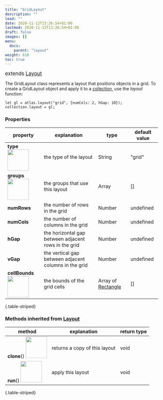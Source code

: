```yaml
---
title: "GridLayout"
description: ""
lead: ""
date: 2020-11-12T13:26:54+01:00
lastmod: 2020-11-12T13:26:54+01:00
draft: false
images: []
menu:
  docs:
    parent: "layout"
weight: 610
toc: true
---
```

<span style="font-size:1.2em">extends [Layout](../layout/)</span><br>

The GridLayout class represents a layout that positions objects in a grid. To create a GridLayout object and apply it to a [collection](../../group/collection/), use the _layout_ function:

    let gl = atlas.layout("grid", {numCols: 2, hGap: 10});
    collection.layout = gl;

### Properties
| property |  explanation   | type | default value |
| --- | --- | --- | --- |
|**type** <img width="70px" src="../../readonly.png"> | the type of the layout | String | "grid" | 
|**groups** <img width="70px" src="../../readonly.png">| the groups that use this layout | Array | [] |
|**numRows**| the number of rows in the grid | Number | undefined |
|**numCols**| the number of columns in the grid | Number | undefined |
|**hGap**| the horizontal gap between adjacent rows in the grid | Number | undefined |
|**vGap**| the vertical gap between adjacent columns in the grid | Number | undefined |
|**cellBounds** <img width="70px" src="../../readonly.png">| the bounds of the grid cells | Array of [Rectangle](../../basic/rectangle/) | [] |
{.table-striped}

### Methods inherited from [Layout](../layout/)
| method |  explanation   | return type |
| --- | --- | --- |
| **clone**() <img width="70px" src="../../overrides.png"> | returns a copy of this layout | void |
| **run**() <img width="70px" src="../../overrides.png"> | apply this layout | void |
{.table-striped}